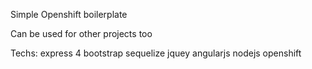 Simple Openshift boilerplate

Can be used for other projects too

Techs:
express 4
bootstrap
sequelize
jquey
angularjs
nodejs
openshift
